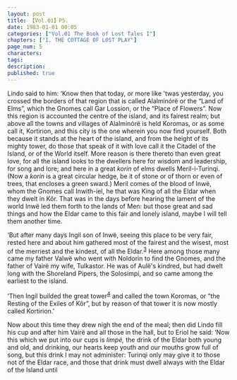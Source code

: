 ```yaml
---
layout: post
title: 【Vol.01】P5.
date: 1983-01-01 00:05
categories: ["Vol.01 The Book of Lost Tales I"]
chapters: ["I. THE COTTAGE OF LOST PLAY"]
page_num: 5
characters: 
tags: 
description: 
published: true
---
```


Lindo said to him: ‘Know then that today, or more like 'twas yesterday, you crossed the borders of that region that is called Alalminórë or the “Land of Elms”, which the Gnomes call Gar Lossion, or the “Place of Flowers”. Now this region is accounted the centre of the island, and its fairest realm; but above all the towns and villages of Alalminórë is held Koromas, or as some call it, Kortirion, and this city is the one wherein you now find yourself. Both because it stands at the heart of the island, and from the height of its mighty tower, do those that speak of it with love call it the Citadel of the Island, or of the World itself. More reason is there thereto than even great love, for all the island looks to the dwellers here for wisdom and leadership, for song and lore; and here in a great <I>korin </I>of elms dwells Meril-i-Turinqi. (Now a <I>korin </I>is a great circular hedge, be it of stone or of thorn or even of trees, that encloses a green sward.) Meril comes of the blood of Inwë, whom the Gnomes call Inwith-iel, he that was King of all the Eldar when they dwelt in Kôr. That was in the days before hearing the lament of the world Inwë led them forth to the lands of Men: but those great and sad things and how the Eldar came to this fair and lonely island, maybe I will tell them another time.

‘But after many days Ingil son of Inwë, seeing this place to be very fair, rested here and about him gathered most of the fairest and the wisest, most of the merriest and the kindest, of all the Eldar.<SUP>[3](/MiddleEarth/vol01-p10)</SUP> Here among those many came my father Valwë who went with Noldorin to find the Gnomes, and the father of Vairë my wife, Tulkastor. He was of Aulë's kindred, but had dwelt long with the Shoreland Pipers, the Solosimpi, and so came among the earliest to the island.

‘Then Ingil builded the great tower<SUP>[4](/MiddleEarth/vol01-p10)</SUP> and called the town Koromas, or “the Resting of the Exiles of Kôr”, but by reason of that tower it is now mostly called Kortirion.’

Now about this time they drew nigh the end of the meal; then did Lindo fill his cup and after him Vairë and all those in the hall, but to Eriol he said: ‘Now this which we put into our cups is <I>limpë, </I>the drink of the Eldar both young and old, and drinking, our hearts keep youth and our mouths grow full of song, but this drink I may not administer: Turinqi only may give it to those not of the Eldar race, and those that drink must dwell always with the Eldar of the Island until

